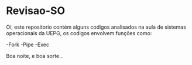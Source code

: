# Revisao-SO
Oi, este repositorio contém alguns codigos analisados na aula de sistemas operacionais da UEPG, os codigos envolvem funções como:

-Fork
-Pipe
-Exec


Boa noite, e boa sorte...
